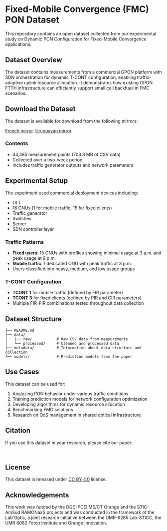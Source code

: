 # Fixed-Mobile Convergence (FMC) PON Dataset

This repository contains an open dataset collected from our experimental study on Dynamic PON Configuration for Fixed-Mobile Convergence applications.

## Dataset Overview

The dataset contains measurements from a commercial GPON platform with SDN orchestration for dynamic T-CONT configuration, enabling traffic-adaptive uplink resource allocation. It demonstrates how existing GPON FTTH infrastructure can efficiently support small cell backhaul in FMC scenarios.

## Download the Dataset
The dataset is available for download from the following mirrors:

[French mirror](https://partage.imt.fr/index.php/s/R8mBAHFo5gL7Wym).
[Uruguayan mirror](https://nube.fing.edu.uy/index.php/s/LdDn25qaCitWY6Z).

### Contents
- 44,385 measurement points (703.8 MB of CSV data)
- Collected over a two-week period
- Includes traffic generator outputs and network parameters

## Experimental Setup

The experiment used commercial deployment devices including:
- OLT
- 16 ONUs (1 for mobile traffic, 15 for fixed clients)
- Traffic generator
- Switches
- Server
- SDN controller layer

### Traffic Patterns
- **Fixed users**: 15 ONUs with profiles showing minimal usage at 3 a.m. and peak usage at 9 p.m.
- **Mobile traffic**: 1 dedicated ONU with peak traffic at 3 p.m.
- Users classified into heavy, medium, and low usage groups

### T-CONT Configuration
- **TCONT 1** for mobile traffic (defined by FIR parameter)
- **TCONT 3** for fixed clients (defined by PIR and CIR parameters)
- Multiple FIR-PIR combinations tested throughout data collection

## Dataset Structure

```
├── README.md
├── data/
│   ├── raw/           # Raw CSV data from measurements
│   └── processed/     # Cleaned and processed data
├── metadata/          # Information about data structure and collection
└── models/            # Prediction models from the paper
```

## Use Cases

This dataset can be used for:
1. Analyzing PON behavior under various traffic conditions
2. Training prediction models for network configuration optimization
3. Developing algorithms for dynamic resource allocation
4. Benchmarking FMC solutions
5. Research on QoS management in shared optical infrastructure

## Citation

If you use this dataset in your research, please cite our paper:

```bibtex
 
```

## License

This dataset is released under [CC BY 4.0](https://creativecommons.org/licenses/by/4.0/) license.

## Acknowledgements

This work was funded by the DGE IPCEI ME/CT Orange and the STIC-AmSud RAMONaaS projects and was conducted in the framework of the Lab'Optic, a joint research initiative between the UMR-6285 Lab-STICC, the UMR 6082 Foton Institute and Orange Innovation.

